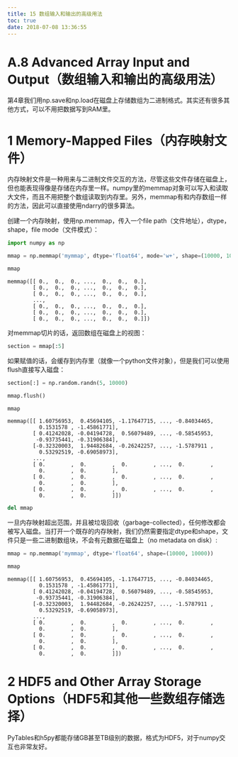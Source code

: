 ```yaml
---
title: 15 数组输入和输出的高级用法
toc: true
date: 2018-07-08 13:36:55
---
```


# A.8 Advanced Array Input and Output（数组输入和输出的高级用法）

第4章我们用np.save和np.load在磁盘上存储数组为二进制格式。其实还有很多其他方式，可以不用把数据写到RAM里。

# 1 Memory-Mapped Files（内存映射文件）

内存映射文件是一种用来与二进制文件交互的方法，尽管这些文件存储在磁盘上，但也能表现得像是存储在内存里一样。numpy里的memmap对象可以写入和读取大文件，而且不用把整个数组读取到内存里。另外，memmap有和内存数组一样的方法，因此可以直接使用ndarry的很多算法。

创建一个内存映射，使用np.memmap，传入一个file path（文件地址），dtype，shape，file mode（文件模式）：


```python
import numpy as np
```


```python
mmap = np.memmap('mymmap', dtype='float64', mode='w+', shape=(10000, 10000))
```


```python
mmap
```




    memmap([[ 0.,  0.,  0., ...,  0.,  0.,  0.],
            [ 0.,  0.,  0., ...,  0.,  0.,  0.],
            [ 0.,  0.,  0., ...,  0.,  0.,  0.],
            ..., 
            [ 0.,  0.,  0., ...,  0.,  0.,  0.],
            [ 0.,  0.,  0., ...,  0.,  0.,  0.],
            [ 0.,  0.,  0., ...,  0.,  0.,  0.]])



对memmap切片的话，返回数组在磁盘上的视图：


```python
section = mmap[:5]
```

如果赋值的话，会缓存到内存里（就像一个python文件对象），但是我们可以使用flush直接写入磁盘：


```python
section[:] = np.random.randn(5, 10000)
```


```python
mmap.flush()
```


```python
mmap
```




    memmap([[ 1.60756953,  0.45694105, -1.17647715, ..., -0.84034465,
              0.1531578 , -1.45861771],
            [ 0.41242028, -0.04194728,  0.56079489, ..., -0.58545953,
             -0.93735441, -0.31906384],
            [-0.32320003,  1.94482684, -0.26242257, ..., -1.5787911 ,
              0.53292519, -0.69058973],
            ..., 
            [ 0.        ,  0.        ,  0.        , ...,  0.        ,
              0.        ,  0.        ],
            [ 0.        ,  0.        ,  0.        , ...,  0.        ,
              0.        ,  0.        ],
            [ 0.        ,  0.        ,  0.        , ...,  0.        ,
              0.        ,  0.        ]])




```python
del mmap
```

一旦内存映射超出范围，并且被垃圾回收（garbage-collected），任何修改都会被写入磁盘。当打开一个既存的内存映射，我们仍然需要指定dtype和shape，文件只是一些二进制数组块，不会有元数据在磁盘上（no metadata on disk）:


```python
mmap = np.memmap('mymmap', dtype='float64', shape=(10000, 10000))
```


```python
mmap
```




    memmap([[ 1.60756953,  0.45694105, -1.17647715, ..., -0.84034465,
              0.1531578 , -1.45861771],
            [ 0.41242028, -0.04194728,  0.56079489, ..., -0.58545953,
             -0.93735441, -0.31906384],
            [-0.32320003,  1.94482684, -0.26242257, ..., -1.5787911 ,
              0.53292519, -0.69058973],
            ..., 
            [ 0.        ,  0.        ,  0.        , ...,  0.        ,
              0.        ,  0.        ],
            [ 0.        ,  0.        ,  0.        , ...,  0.        ,
              0.        ,  0.        ],
            [ 0.        ,  0.        ,  0.        , ...,  0.        ,
              0.        ,  0.        ]])



# 2 HDF5 and Other Array Storage Options（HDF5和其他一些数组存储选择）

PyTables和h5py都能存储GB甚至TB级别的数据，格式为HDF5，对于numpy交互也非常友好。

